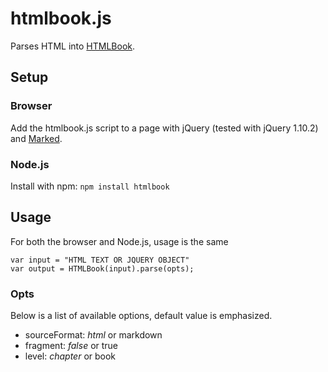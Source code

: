 # htmlbook.js

Parses HTML into [HTMLBook](https://github.com/oreillymedia/htmlbook).

## Setup

### Browser

Add the htmlbook.js script to a page with jQuery (tested with jQuery 1.10.2) and [Marked](https://github.com/chjj/marked).

### Node.js

Install with npm: `npm install htmlbook`

## Usage

For both the browser and Node.js, usage is the same

```
var input = "HTML TEXT OR JQUERY OBJECT"
var output = HTMLBook(input).parse(opts);
```

### Opts

Below is a list of available options, default value is emphasized.

- sourceFormat: _html_ or markdown
- fragment: _false_ or true
- level: _chapter_ or book